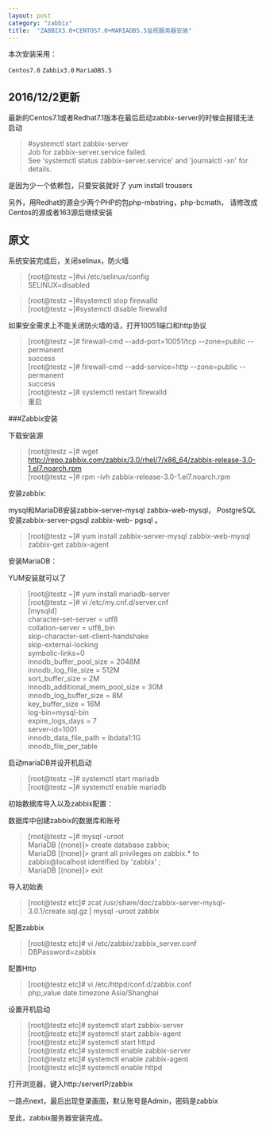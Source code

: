 ```yaml
---
layout: post
category: "zabbix"
title:  "ZABBIX3.0+CENTOS7.0+MARIADB5.5监视服务器安装"
---
```


本次安装采用：

`Centos7.0`
`Zabbix3.0`
`MariaDB5.5`

## 2016/12/2更新

最新的Centos7.1或者Redhat7.1版本在最后启动zabbix-server的时候会报错无法启动

> \#systemctl start zabbix-server  
Job for zabbix-server.service failed.  
See 'systemctl status zabbix-server.service' and 'journalctl -xn' for details.

是因为少一个依赖包，只要安装就好了
yum install trousers

另外，用Redhat的源会少两个PHP的包php-mbstring，php-bcmath，
请修改成Centos的源或者163源后继续安装

## 原文
系统安装完成后，关闭selinux，防火墙

>[root@testz ~]#vi /etc/selinux/config  
SELINUX=disabled
 
>[root@testz ~]#systemctl stop firewalld  
>[root@testz ~]#systemctl disable firewalld
 
如果安全需求上不能关闭防火墙的话，打开10051端口和http协议

>[root@testz ~]# firewall-cmd --add-port=10051/tcp --zone=public --permanent  
>success  
>[root@testz ~]# firewall-cmd --add-service=http --zone=public --permanent  
>success  
>[root@testz ~]# systemctl restart firewalld  
>重启

###Zabbix安装

下载安装源

>[root@testz ~]# wget http://repo.zabbix.com/zabbix/3.0/rhel/7/x86_64/zabbix-release-3.0-1.el7.noarch.rpm  
>[root@testz ~]# rpm -ivh zabbix-release-3.0-1.el7.noarch.rpm  

安装zabbix:

mysql和MariaDB安装zabbix-server-mysql zabbix-web-mysql，
PostgreSQL安装zabbix-server-pgsql zabbix-web- pgsql 。

>[root@testz ~]# yum install zabbix-server-mysql zabbix-web-mysql zabbix-get zabbix-agent
 
安装MariaDB：

YUM安装就可以了

>[root@testz ~]# yum install mariadb-server  
[root@testz ~]# vi /etc/my.cnf.d/server.cnf  
[mysqld]  
character-set-server = utf8  
collation-server = utf8_bin  
skip-character-set-client-handshake  
skip-external-locking  
symbolic-links=0  
innodb_buffer_pool_size = 2048M  
innodb_log_file_size = 512M  
sort_buffer_size = 2M  
innodb_additional_mem_pool_size = 30M  
innodb_log_buffer_size = 8M  
key_buffer_size = 16M  
log-bin=mysql-bin  
expire_logs_days = 7  
server-id=1001  
innodb_data_file_path = ibdata1:1G  
innodb_file_per_table  

启动mariaDB并设开机启动

>[root@testz ~]# systemctl start mariadb  
[root@testz ~]# systemctl enable mariadb

初始数据库导入以及zabbix配置：

数据库中创建zabbix的数据库和账号

>[root@testz ~]# mysql -uroot  
MariaDB [(none)]> create database zabbix;  
MariaDB [(none)]> grant all privileges on zabbix.* to zabbix@localhost identified by 'zabbix' ;  
MariaDB [(none)]> exit
 

导入初始表

>[root@testz etc]# zcat /usr/share/doc/zabbix-server-mysql-3.0.1/create.sql.gz | mysql -uroot zabbix
 
配置zabbix

>[root@testz etc]# vi /etc/zabbix/zabbix_server.conf  
DBPassword=zabbix

配置Http

>[root@testz etc]# vi /etc/httpd/conf.d/zabbix.conf  
php_value date.timezone Asia/Shanghai
 
设置开机启动

>[root@testz etc]# systemctl start zabbix-server  
[root@testz etc]# systemctl start zabbix-agent  
[root@testz etc]# systemctl start httpd  
[root@testz etc]# systemctl enable zabbix-server  
[root@testz etc]# systemctl enable zabbix-agent  
[root@testz etc]# systemctl enable httpd  

打开浏览器，键入http:/serverIP/zabbix

一路点next，最后出现登录画面，默认账号是Admin，密码是zabbix

至此，zabbix服务器安装完成。
